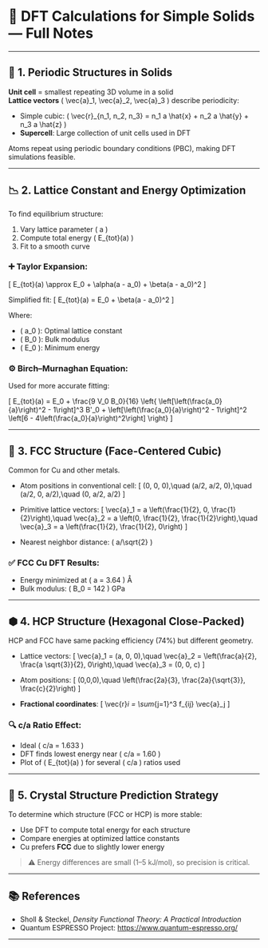 # 🧮 DFT Calculations for Simple Solids — Full Notes


---

## 🧱 1. Periodic Structures in Solids

**Unit cell** = smallest repeating 3D volume in a solid  
**Lattice vectors** \( \vec{a}_1, \vec{a}_2, \vec{a}_3 \) describe periodicity:

- Simple cubic: \( \vec{r}_{n_1, n_2, n_3} = n_1 a \hat{x} + n_2 a \hat{y} + n_3 a \hat{z} \)
- **Supercell**: Large collection of unit cells used in DFT

Atoms repeat using periodic boundary conditions (PBC), making DFT simulations feasible.

---

## 📉 2. Lattice Constant and Energy Optimization

To find equilibrium structure:
1. Vary lattice parameter \( a \)
2. Compute total energy \( E_{tot}(a) \)
3. Fit to a smooth curve

### ➕ Taylor Expansion:
\[
E_{tot}(a) \approx E_0 + \alpha(a - a_0) + \beta(a - a_0)^2
\]

Simplified fit:
\[
E_{tot}(a) = E_0 + \beta(a - a_0)^2
\]

Where:
- \( a_0 \): Optimal lattice constant
- \( B_0 \): Bulk modulus
- \( E_0 \): Minimum energy

### ⚙️ Birch–Murnaghan Equation:
Used for more accurate fitting:

\[
E_{tot}(a) = E_0 + \frac{9 V_0 B_0}{16} \left\{ \left[\left(\frac{a_0}{a}\right)^2 - 1\right]^3 B'_0 + \left[\left(\frac{a_0}{a}\right)^2 - 1\right]^2 \left[6 - 4\left(\frac{a_0}{a}\right)^2\right] \right\}
\]

---

## 💠 3. FCC Structure (Face-Centered Cubic)

Common for Cu and other metals.

- Atom positions in conventional cell:
  \[
  (0, 0, 0),\quad (a/2, a/2, 0),\quad (a/2, 0, a/2),\quad (0, a/2, a/2)
  \]

- Primitive lattice vectors:
  \[
  \vec{a}_1 = a \left(\frac{1}{2}, 0, \frac{1}{2}\right),\quad
  \vec{a}_2 = a \left(0, \frac{1}{2}, \frac{1}{2}\right),\quad
  \vec{a}_3 = a \left(\frac{1}{2}, \frac{1}{2}, 0\right)
  \]

- Nearest neighbor distance: \( a/\sqrt{2} \)

### ✅ FCC Cu DFT Results:
- Energy minimized at \( a = 3.64 \) Å
- Bulk modulus: \( B_0 = 142 \) GPa

---

## ⬢ 4. HCP Structure (Hexagonal Close-Packed)

HCP and FCC have same packing efficiency (74%) but different geometry.

- Lattice vectors:
  \[
  \vec{a}_1 = (a, 0, 0),\quad
  \vec{a}_2 = \left(\frac{a}{2}, \frac{a \sqrt{3}}{2}, 0\right),\quad
  \vec{a}_3 = (0, 0, c)
  \]

- Atom positions:
  \[
  (0,0,0),\quad \left(\frac{2a}{3}, \frac{2a}{\sqrt{3}}, \frac{c}{2}\right)
  \]

- **Fractional coordinates**: 
  \[
  \vec{r}_i = \sum_{j=1}^3 f_{ij} \vec{a}_j
  \]

### 🔍 c/a Ratio Effect:
- Ideal \( c/a = 1.633 \)
- DFT finds lowest energy near \( c/a = 1.60 \)
- Plot of \( E_{tot}(a) \) for several \( c/a \) ratios used

---

## 🧠 5. Crystal Structure Prediction Strategy

To determine which structure (FCC or HCP) is more stable:

- Use DFT to compute total energy for each structure
- Compare energies at optimized lattice constants
- Cu prefers **FCC** due to slightly lower energy

> ⚠️ Energy differences are small (1–5 kJ/mol), so precision is critical.


---

## 📚 References

- Sholl & Steckel, *Density Functional Theory: A Practical Introduction*
- Quantum ESPRESSO Project: https://www.quantum-espresso.org/

---

